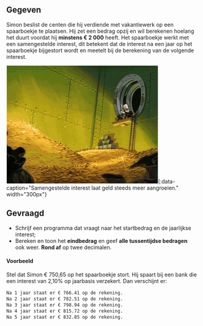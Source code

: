 ## Gegeven

Simon beslist de centen die hij verdiende met vakantiewerk op een spaarboekje te plaatsen. Hij zet een bedrag opzij en wil berekenen hoelang het duurt voordat hij **minstens € 2 000** heeft. Het spaarboekje werkt met een samengestelde interest, dit betekent dat de interest na een jaar op het spaarboekje bijgestort wordt en meetelt bij de berekening van de volgende interest.

![Samengestelde interest laat geld steeds meer aangroeien.](media/money.gif "Samengestelde interest laat geld steeds meer aangroeien."){:data-caption="Samengestelde interest laat geld steeds meer aangroeien." width="300px"}

## Gevraagd

* Schrijf een programma dat vraagt naar het startbedrag en de jaarlijkse interest;
* Bereken en toon het **eindbedrag** en geef **alle tussentijdse bedragen** ook weer. **Rond af** op twee decimalen.

#### Voorbeeld

Stel dat Simon € 750,65 op het spaarboekje stort. Hij spaart bij een bank die een interest van 2,10% op jaarbasis verzekert. Dan verschijnt er:

```
Na 1 jaar staat er € 766.41 op de rekening.
Na 2 jaar staat er € 782.51 op de rekening.
Na 3 jaar staat er € 798.94 op de rekening.
Na 4 jaar staat er € 815.72 op de rekening.
Na 5 jaar staat er € 832.85 op de rekening.
```
